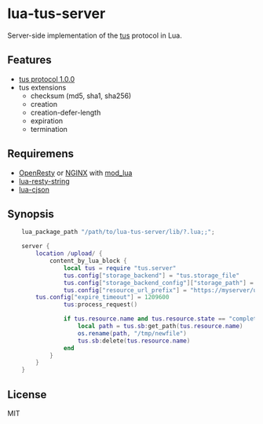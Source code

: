 # lua-tus-server

Server-side implementation of the [tus](https://tus.io/) protocol in Lua.

## Features

- [tus protocol 1.0.0](https://tus.io/protocols/resumable-upload.html)
- tus extensions
  - checksum (md5, sha1, sha256)
  - creation
  - creation-defer-length
  - expiration
  - termination

## Requiremens

- [OpenResty](https://openresty.org) or [NGINX](https://www.nginx.com) with [mod\_lua](https://github.com/openresty/lua-nginx-module)
- [lua-resty-string](https://github.com/openresty/lua-resty-string)
- [lua-cjson](https://www.kyne.com.au/~mark/software/lua-cjson.php)

## Synopsis


```lua
    lua_package_path "/path/to/lua-tus-server/lib/?.lua;;";

    server {
        location /upload/ {
            content_by_lua_block {
                local tus = require "tus.server"
                tus.config["storage_backend"] = "tus.storage_file"
                tus.config["storage_backend_config"]["storage_path"] = "/tmp"
                tus.config["resource_url_prefix"] = "https://myserver/upload"
		tus.config["expire_timeout"] = 1209600
                tus:process_request()

                if tus.resource.name and tus.resource.state == "completed" then
                    local path = tus.sb:get_path(tus.resource.name)
                    os.rename(path, "/tmp/newfile")
                    tus.sb:delete(tus.resource.name)
                end
            }
        }
    }
```

## License
MIT
